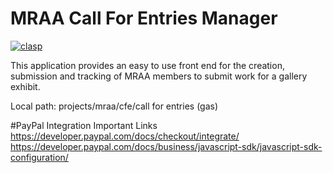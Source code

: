 # MRAA Call For Entries Manager
[![clasp](https://img.shields.io/badge/built%20with-clasp-4285f4.svg)](https://github.com/google/clasp)

This application provides an easy to use front end for the creation, submission and tracking of MRAA members to submit work for a gallery exhibit.

Local path: projects/mraa/cfe/call for entries (gas)

#PayPal Integration
Important Links
https://developer.paypal.com/docs/checkout/integrate/
https://developer.paypal.com/docs/business/javascript-sdk/javascript-sdk-configuration/
